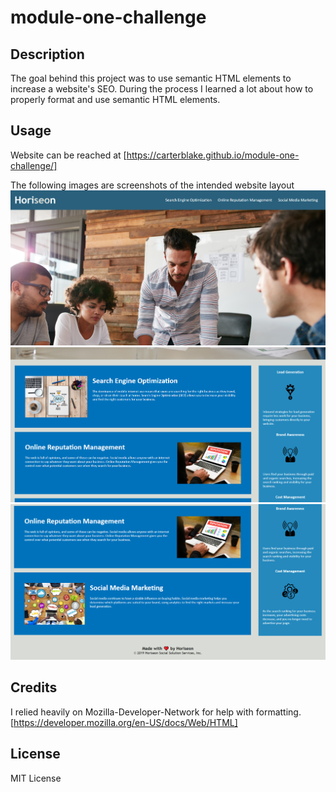 # module-one-challenge

## Description

The goal behind this project was to use semantic HTML elements to increase a website's SEO. During the process I learned a lot about how to properly format and use semantic HTML elements.

## Usage

Website can be reached at [https://carterblake.github.io/module-one-challenge/]

The following images are screenshots of the intended website layout
![web-screenshot-one](assets/images/web-screenshot-one.png)
![web-screenshot-two](assets/images/web-screenshot-two.png)
![web-screenshot-three](assets/images/web-screenshot-three.png)

## Credits

I relied heavily on Mozilla-Developer-Network for help with formatting.
[https://developer.mozilla.org/en-US/docs/Web/HTML]

## License

MIT License
